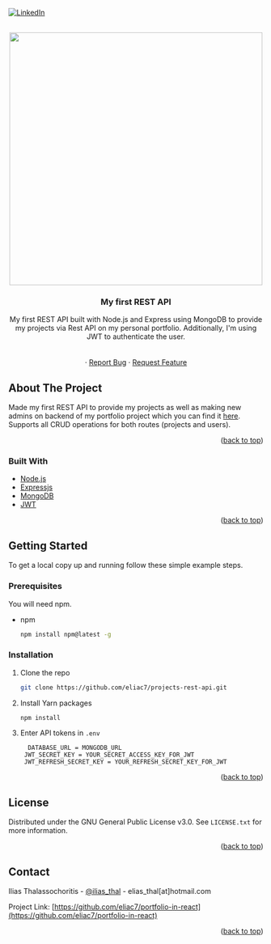 
<div id="top"></div>

[![LinkedIn][linkedin-shield]][linkedin-url]




<!-- PROJECT LOGO -->
<br />
<div align="center">
  <a href="https://github.com/eliac7/projects-rest-api">
    <img src="https://user-images.githubusercontent.com/26083840/136429016-6e6be3dc-8023-454c-818f-b5c43af3f45a.png" width="500">
  </a>

<h3 align="center">My first REST API</h3>

  <p align="center">
My first REST API built with Node.js and Express using MongoDB to provide my projects via Rest API on my personal portfolio. Additionally, I'm using JWT to authenticate the user.
    <br />
    <br />
    <br />
    ·
    <a href="https://github.com/eliac7/projects-rest-api/issues">Report Bug</a>
    ·
    <a href="https://github.com/eliac7/projects-rest-api/issues">Request Feature</a>
  </p>
</div>




<!-- ABOUT THE PROJECT -->
## About The Project

Made my first REST API to provide my projects as well as making new admins on backend of my portfolio project which you can find it [here](https://github.com/eliac7/portfolio-in-react). Supports all CRUD operations for both routes (projects and users).

<p align="right">(<a href="#top">back to top</a>)</p>



### Built With

* [Node.js](https://nodejs.org/en/)
* [Expressjs](https://expressjs.com/)
* [MongoDB](https://www.mongodb.com/)
* [JWT](https://jwt.io/)



<p align="right">(<a href="#top">back to top</a>)</p>



<!-- GETTING STARTED -->
## Getting Started

To get a local copy up and running follow these simple example steps.

### Prerequisites

You will need npm.
* npm
  ```sh
  npm install npm@latest -g
  ```


### Installation

1. Clone the repo
   ```sh
   git clone https://github.com/eliac7/projects-rest-api.git
   ```
2. Install Yarn packages
   ```sh
   npm install
   ```
3. Enter API tokens in `.env`
   ```
     DATABASE_URL = MONGODB_URL
    JWT_SECRET_KEY = YOUR_SECRET_ACCESS_KEY_FOR_JWT
    JWT_REFRESH_SECRET_KEY = YOUR_REFRESH_SECRET_KEY_FOR_JWT
   
   ```

<p align="right">(<a href="#top">back to top</a>)</p>





<!-- LICENSE -->
## License

Distributed under the GNU General Public License v3.0. See `LICENSE.txt` for more information.

<p align="right">(<a href="#top">back to top</a>)</p>



<!-- CONTACT -->
## Contact

Ilias Thalassochoritis - [@ilias_thal](https://twitter.com/ilias_thal) - elias_thal[at]hotmail.com

Project Link: [https://github.com/eliac7/portfolio-in-react](https://github.com/eliac7/portfolio-in-react)

<p align="right">(<a href="#top">back to top</a>)</p>






<!-- MARKDOWN LINKS & IMAGES -->
<!-- https://www.markdownguide.org/basic-syntax/#reference-style-links -->

[linkedin-shield]: https://img.shields.io/badge/-LinkedIn-black.svg?style=for-the-badge&logo=linkedin&colorB=555
[linkedin-url]: https://www.linkedin.com/in/eliac7/
[product-screenshot]: images/screenshot.png
